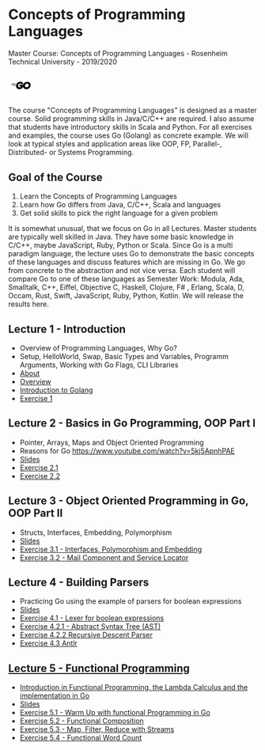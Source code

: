 # Concepts of Programming Languages
Master Course: Concepts of Programming Languages - Rosenheim Technical University - 2019/2020

<img src="docs/img/go.png" width="10%">

The course "Concepts of Programming Languages" is designed as a master course. Solid programming skills in Java/C/C++ are required. I also assume that students have introductory skills in Scala and Python. For all exercises and examples, the course uses Go (Golang) as concrete example.
We will look at typical styles and application areas like OOP, FP, Parallel-, Distributed- or Systems Programming. 

## Goal of the Course

1. Learn the Concepts of Programming Languages
2. Learn how Go differs from Java, C/C++, Scala and languages
3. Get solid skills to pick the right language for a given problem

It is somewhat unusual, that we focus on Go in all Lectures. Master students are typically well skilled in Java. They
have some basic knowledge in C/C++, maybe JavaScript, Ruby, Python or Scala. Since Go is a multi paradigm language, the lecture uses Go to demonstrate the basic concepts of these languages and discuss features which are missing in Go. We go from concrete to the abstraction and not vice versa.
Each student will compare Go to one of these languages as Semester Work: Modula, Ada, Smalltalk, C++, Eiffel, Objective C, Haskell, Clojure, F# , Erlang, Scala, D, Occam, Rust, Swift, JavaScript, Ruby, Python, Kotlin. We will release the results here. 

## Lecture 1 - Introduction

- Overview of Programming Languages, Why Go?
- Setup, HelloWorld, Swap, Basic Types and Variables, Programm Arguments, Working with Go Flags, CLI Libraries 
- <a href="docs/1.0-About.pdf">About</a>
- <a href="docs/1.1-Overview.pdf">Overview</a>
- <a href="docs/1.2-Introduction to Golang.pdf">Introduction to Golang</a>
- <a href="docs/exercises/Exercise1.md">Exercise 1</a>

## Lecture 2 - Basics in Go Programming, OOP Part I

- Pointer, Arrays, Maps and Object Oriented Programming
- Reasons for Go https://www.youtube.com/watch?v=5kj5ApnhPAE
- <a href="docs/2.0-Go Programming - Basics and OOP.pdf">Slides</a>
- <a href="docs/exercises/Exercise2.1.md">Exercise 2.1</a>
- <a href="docs/exercises/Exercise2.2.md">Exercise 2.2</a>

## Lecture 3 - Object Oriented Programming in Go, OOP Part II

- Structs, Interfaces, Embedding, Polymorphism
- <a href="docs/3.0-Go-Programming-OOP.pdf">Slides</a>
- <a href="docs/exercises/Exercise3.md">Exercise 3.1 - Interfaces, Polymorphism and Embedding</a>
- <a href="docs/exercises/Exercise3.md">Exercise 3.2 - Mail Component and Service Locator</a>

## Lecture 4 - Building Parsers

- Practicing Go using the example of parsers for boolean expressions
- <a href="docs/4.0-Go-Programming-Parser.pdf">Slides</a>
- <a href="docs/exercises/Exercise4.md">Exercise 4.1 - Lexer for boolean expressions
- <a href="docs/exercises/Exercise4.md">Exercise 4.2.1 - Abstract Syntax Tree (AST)
- <a href="docs/exercises/Exercise4.md">Exercise 4.2.2 Recursive Descent Parser
- <a href="docs/exercises/Exercise4.md">Exercise 4.3 Antlr

## Lecture 5 - Functional Programming
- Introduction in Functional Programming, the Lambda Calculus and the implementation in Go
- <a href="docs/5.0-Functional-Programming.pdf">Slides</a>
- <a href="docs/exercises/Exercise5.md">Exercise 5.1 - Warm Up with functional Programming in Go
- <a href="docs/exercises/Exercise5.md">Exercise 5.2 - Functional Composition
- <a href="docs/exercises/Exercise5.md">Exercise 5.3 - Map, Filter, Reduce with Streams
- <a href="docs/exercises/Exercise5.md">Exercise 5.4 - Functional Word Count

